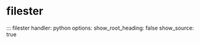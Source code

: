 # filester

::: filester
    handler: python
    options:
      show_root_heading: false
      show_source: true
